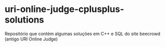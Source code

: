 # uri-online-judge-cplusplus-solutions
Repositório que contém algumas soluções em C++ e SQL do site beecrowd (antigo URI Online Judge)